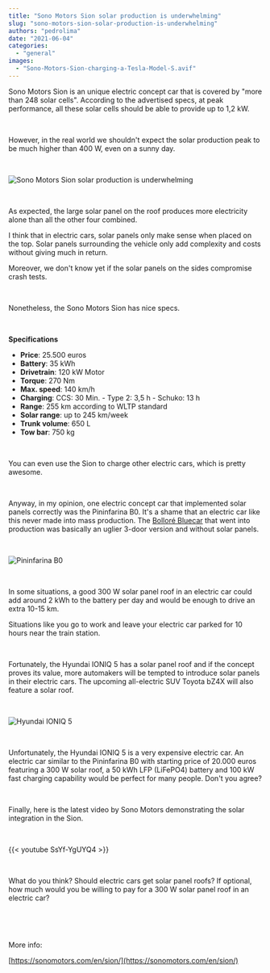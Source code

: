 ```yaml
---
title: "Sono Motors Sion solar production is underwhelming"
slug: "sono-motors-sion-solar-production-is-underwhelming"
authors: "pedrolima"
date: "2021-06-04"
categories: 
  - "general"
images: 
  - "Sono-Motors-Sion-charging-a-Tesla-Model-S.avif"
---
```


Sono Motors Sion is an unique electric concept car that is covered by "more than 248 solar cells". According to the advertised specs, at peak performance, all these solar cells should be able to provide up to 1,2 kW.

 

However, in the real world we shouldn't expect the solar production peak to be much higher than 400 W, even on a sunny day.

 

![Sono Motors Sion solar production is underwhelming](images/Sono-Motors-Sion-solar-production-is-underwhelming.avif)

 

As expected, the large solar panel on the roof produces more electricity alone than all the other four combined.

I think that in electric cars, solar panels only make sense when placed on the top. Solar panels surrounding the vehicle only add complexity and costs without giving much in return.

Moreover, we don't know yet if the solar panels on the sides compromise crash tests.

 

Nonetheless, the Sono Motors Sion has nice specs.

 

**Specifications**

- **Price**: 25.500 euros
- **Battery**: 35 kWh
- **Drivetrain**: 120 kW Motor
- **Torque**: 270 Nm
- **Max. speed**: 140 km/h
- **Charging**: CCS: 30 Min. - Type 2: 3,5 h - Schuko: 13 h
- **Range**: 255 km according to WLTP standard
- **Solar range**: up to 245 km/week
- **Trunk volume**: 650 L
- **Tow bar**: 750 kg

 

You can even use the Sion to charge other electric cars, which is pretty awesome.

 

Anyway, in my opinion, one electric concept car that implemented solar panels correctly was the Pininfarina B0. It's a shame that an electric car like this never made into mass production. The [Bolloré Bluecar](https://www.bluecar.fr/) that went into production was basically an uglier 3-door version and without solar panels.

 

![Pininfarina B0](images/Pininfarina-B0.avif)

 

In some situations, a good 300 W solar panel roof in an electric car could add around 2 kWh to the battery per day and would be enough to drive an extra 10-15 km.

Situations like you go to work and leave your electric car parked for 10 hours near the train station.

 

Fortunately, the Hyundai IONIQ 5 has a solar panel roof and if the concept proves its value, more automakers will be tempted to introduce solar panels in their electric cars. The upcoming all-electric SUV Toyota bZ4X will also feature a solar roof.

 

![Hyundai IONIQ 5](images/Hyundai-IONIQ-5.avif)

 

Unfortunately, the Hyundai IONIQ 5 is a very expensive electric car. An electric car similar to the Pininfarina B0 with starting price of 20.000 euros featuring a 300 W solar roof, a 50 kWh LFP (LiFePO4) battery and 100 kW fast charging capability would be perfect for many people. Don't you agree?

 

Finally, here is the latest video by Sono Motors demonstrating the solar integration in the Sion.

 

{{< youtube SsYf-YgUYQ4 >}}

 

What do you think? Should electric cars get solar panel roofs? If optional, how much would you be willing to pay for a 300 W solar panel roof in an electric car?

 

 

More info:

[https://sonomotors.com/en/sion/](https://sonomotors.com/en/sion/)
